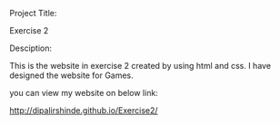 Project Title:

Exercise 2

Desciption: 

This is the website in exercise 2 created by using html and css.
I have designed the website for Games.


you can view my website on below link:

http://dipalirshinde.github.io/Exercise2/
